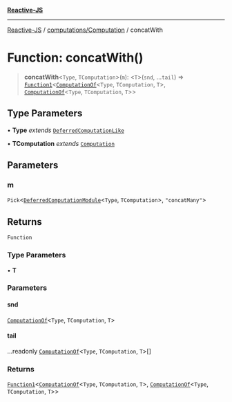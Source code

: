 [**Reactive-JS**](../../../README.md)

***

[Reactive-JS](../../../README.md) / [computations/Computation](../README.md) / concatWith

# Function: concatWith()

> **concatWith**\<`Type`, `TComputation`\>(`m`): \<`T`\>(`snd`, ...`tail`) => [`Function1`](../../../functions/type-aliases/Function1.md)\<[`ComputationOf`](../../type-aliases/ComputationOf.md)\<`Type`, `TComputation`, `T`\>, [`ComputationOf`](../../type-aliases/ComputationOf.md)\<`Type`, `TComputation`, `T`\>\>

## Type Parameters

• **Type** *extends* [`DeferredComputationLike`](../../interfaces/DeferredComputationLike.md)

• **TComputation** *extends* [`Computation`](../../interfaces/Computation.md)

## Parameters

### m

`Pick`\<[`DeferredComputationModule`](../../interfaces/DeferredComputationModule.md)\<`Type`, `TComputation`\>, `"concatMany"`\>

## Returns

`Function`

### Type Parameters

• **T**

### Parameters

#### snd

[`ComputationOf`](../../type-aliases/ComputationOf.md)\<`Type`, `TComputation`, `T`\>

#### tail

...readonly [`ComputationOf`](../../type-aliases/ComputationOf.md)\<`Type`, `TComputation`, `T`\>[]

### Returns

[`Function1`](../../../functions/type-aliases/Function1.md)\<[`ComputationOf`](../../type-aliases/ComputationOf.md)\<`Type`, `TComputation`, `T`\>, [`ComputationOf`](../../type-aliases/ComputationOf.md)\<`Type`, `TComputation`, `T`\>\>
